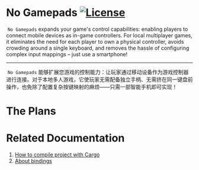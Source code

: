 # No Gamepads [![License](https://img.shields.io/github/license/CatilGrass/NoGamepads)](https://github.com/CatilGrass/NoGamepads/blob/main/LICENSE-MIT)

​	`No Gamepads` expands your game's control capabilities: enabling players to connect mobile devices as in-game controllers. For local multiplayer games, it eliminates the need for each player to own a physical controller, avoids crowding around a single keyboard, and removes the hassle of configuring complex input mappings – just use a smartphone!

---

​	`No Gamepads` 能够扩展您游戏的控制能力：让玩家通过移动设备作为游戏控制器进行连接。对于本地多人游戏，它使玩家无需配备独立手柄、无需挤在同一键盘前操作，也免除了配置复杂按键映射的麻烦——只需一部智能手机即可实现！



# The Plans



# Related Documentation

1. [How to compile project with Cargo](export/docs/How_to_export.md)
2. [About bindings](./core/bindings/About_bindings.md)
